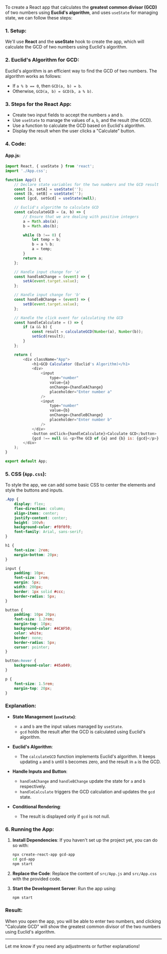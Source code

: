 To create a React app that calculates the **greatest common divisor (GCD)** of two numbers using **Euclid's algorithm**, and uses `useState` for managing state, we can follow these steps:

### **1. Setup:**
We'll use **React** and the **useState** hook to create the app, which will calculate the GCD of two numbers using Euclid's algorithm.

### **2. Euclid's Algorithm for GCD:**
Euclid's algorithm is an efficient way to find the GCD of two numbers. The algorithm works as follows:
- If `a % b == 0`, then `GCD(a, b) = b`.
- Otherwise, `GCD(a, b) = GCD(b, a % b)`.

### **3. Steps for the React App:**
- Create two input fields to accept the numbers `a` and `b`.
- Use `useState` to manage the values of `a`, `b`, and the result (the GCD).
- Use a function to calculate the GCD based on Euclid's algorithm.
- Display the result when the user clicks a "Calculate" button.

### **4. Code:**

#### **App.js:**
```javascript
import React, { useState } from 'react';
import './App.css';

function App() {
    // Declare state variables for the two numbers and the GCD result
    const [a, setA] = useState('');
    const [b, setB] = useState('');
    const [gcd, setGcd] = useState(null);

    // Euclid's algorithm to calculate GCD
    const calculateGCD = (a, b) => {
        // Ensure that we are dealing with positive integers
        a = Math.abs(a);
        b = Math.abs(b);

        while (b !== 0) {
            let temp = b;
            b = a % b;
            a = temp;
        }
        return a;
    };

    // Handle input change for 'a'
    const handleAChange = (event) => {
        setA(event.target.value);
    };

    // Handle input change for 'b'
    const handleBChange = (event) => {
        setB(event.target.value);
    };

    // Handle the click event for calculating the GCD
    const handleCalculate = () => {
        if (a && b) {
            const result = calculateGCD(Number(a), Number(b));
            setGcd(result);
        }
    };

    return (
        <div className="App">
            <h1>GCD Calculator (Euclid's Algorithm)</h1>
            <div>
                <input
                    type="number"
                    value={a}
                    onChange={handleAChange}
                    placeholder="Enter number a"
                />
                <input
                    type="number"
                    value={b}
                    onChange={handleBChange}
                    placeholder="Enter number b"
                />
            </div>
            <button onClick={handleCalculate}>Calculate GCD</button>
            {gcd !== null && <p>The GCD of {a} and {b} is: {gcd}</p>}
        </div>
    );
}

export default App;
```

### **5. CSS (`App.css`)**:
To style the app, we can add some basic CSS to center the elements and style the buttons and inputs.

```css
.App {
    display: flex;
    flex-direction: column;
    align-items: center;
    justify-content: center;
    height: 100vh;
    background-color: #f0f0f0;
    font-family: Arial, sans-serif;
}

h1 {
    font-size: 2rem;
    margin-bottom: 20px;
}

input {
    padding: 10px;
    font-size: 1rem;
    margin: 5px;
    width: 200px;
    border: 1px solid #ccc;
    border-radius: 5px;
}

button {
    padding: 10px 20px;
    font-size: 1.2rem;
    margin-top: 10px;
    background-color: #4CAF50;
    color: white;
    border: none;
    border-radius: 5px;
    cursor: pointer;
}

button:hover {
    background-color: #45a049;
}

p {
    font-size: 1.5rem;
    margin-top: 20px;
}
```

### **Explanation:**

- **State Management (`useState`)**:
  - `a` and `b` are the input values managed by `useState`.
  - `gcd` holds the result after the GCD is calculated using Euclid's algorithm.

- **Euclid's Algorithm**:
  - The `calculateGCD` function implements Euclid's algorithm. It keeps updating `a` and `b` until `b` becomes zero, and the result in `a` is the GCD.

- **Handle Inputs and Button**:
  - `handleAChange` and `handleBChange` update the state for `a` and `b` respectively.
  - `handleCalculate` triggers the GCD calculation and updates the `gcd` state.

- **Conditional Rendering**:
  - The result is displayed only if `gcd` is not null.

### **6. Running the App**:

1. **Install Dependencies**:
   If you haven't set up the project yet, you can do so with:
   ```bash
   npx create-react-app gcd-app
   cd gcd-app
   npm start
   ```

2. **Replace the Code**:
   Replace the content of `src/App.js` and `src/App.css` with the provided code.

3. **Start the Development Server**:
   Run the app using:
   ```bash
   npm start
   ```

### **Result**:
When you open the app, you will be able to enter two numbers, and clicking "Calculate GCD" will show the greatest common divisor of the two numbers using Euclid's algorithm.

---

Let me know if you need any adjustments or further explanations!
